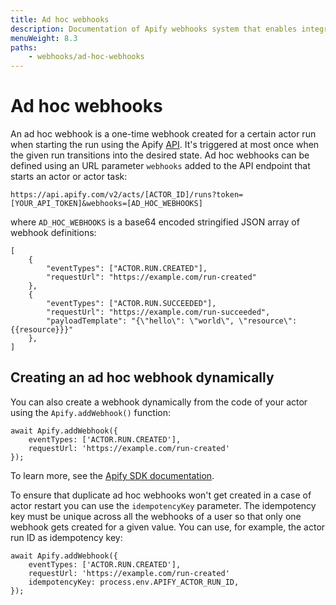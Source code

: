 ```yaml
---
title: Ad hoc webhooks
description: Documentation of Apify webhooks system that enables integration of multiple actors or external systems.
menuWeight: 8.3
paths:
    - webhooks/ad-hoc-webhooks
---
```


# [](./webhooks#adhoc)Ad hoc webhooks

An ad hoc webhook is a one-time webhook created for a certain actor run when starting the run using the Apify [API](https://docs.apify.com/api/v2). It's triggered at most once when the given run transitions into the desired state. Ad hoc webhooks can be defined using an URL parameter `webhooks` added to the API endpoint that starts an actor or actor task:

    https://api.apify.com/v2/acts/[ACTOR_ID]/runs?token=[YOUR_API_TOKEN]&webhooks=[AD_HOC_WEBHOOKS]

where `AD_HOC_WEBHOOKS` is a base64 encoded stringified JSON array of webhook definitions:

    [
        {
            "eventTypes": ["ACTOR.RUN.CREATED"],
            "requestUrl": "https://example.com/run-created"
        },
        {
            "eventTypes": ["ACTOR.RUN.SUCCEEDED"],
            "requestUrl": "https://example.com/run-succeeded",
            "payloadTemplate": "{\"hello\": \"world\", \"resource\":{{resource}}}"
        },
    ]

## Creating an ad hoc webhook dynamically

You can also create a webhook dynamically from the code of your actor using the `Apify.addWebhook()` function:

    await Apify.addWebhook({
        eventTypes: ['ACTOR.RUN.CREATED'],
        requestUrl: 'https://example.com/run-created'
    });

To learn more, see the [Apify SDK documentation](https://sdk.apify.com/docs/api/apify#apifyaddwebhookoptions).

To ensure that duplicate ad hoc webhooks won't get created in a case of actor restart you can use the `idempotencyKey` parameter. The idempotency key must be unique across all the webhooks of a user so that only one webhook gets created for a given value. You can use, for example, the actor run ID as idempotency key:

    await Apify.addWebhook({
        eventTypes: ['ACTOR.RUN.CREATED'],
        requestUrl: 'https://example.com/run-created'
        idempotencyKey: process.env.APIFY_ACTOR_RUN_ID,
    });

